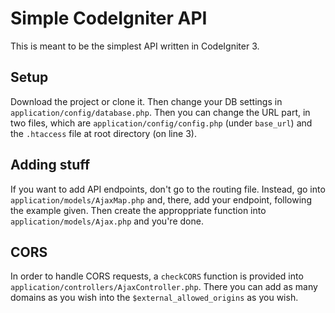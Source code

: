 # Simple CodeIgniter API

This is meant to be the simplest API written in CodeIgniter 3.

## Setup
Download the project or clone it. Then change your DB settings in `application/config/database.php`. Then you can change the URL part, in two files, which are `application/config/config.php` (under `base_url`) and the `.htaccess` file at root directory (on line 3).

## Adding stuff
If you want to add API endpoints, don't go to the routing file. Instead, go into `application/models/AjaxMap.php` and, there, add your endpoint, following the example given. Then create the approppriate function into `application/models/Ajax.php` and you're done.

## CORS
In order to handle CORS requests, a `checkCORS` function is provided into `application/controllers/AjaxController.php`. There you can add as many domains as you wish into the `$external_allowed_origins` as you wish.
